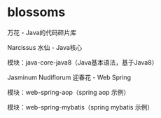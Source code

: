 # blossoms
万花 - Java的代码碎片库



Narcissus 水仙 - Java核心

模块：java-core-java8（Java基本语法，基于Java8）



Jasminum Nudiflorum 迎春花 - Web Spring

模块：web-spring-aop（spring aop 示例）

模块：web-spring-mybatis（spring mybatis 示例）

